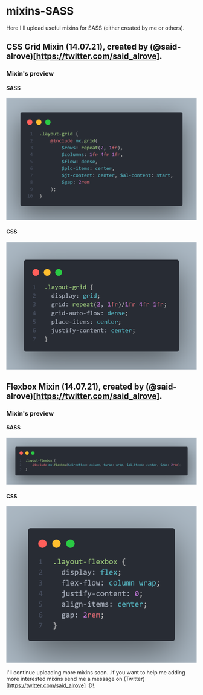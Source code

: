 # mixins-SASS
Here I'll upload useful mixins for SASS (either created by me or others).

## CSS Grid Mixin (14.07.21), created by (@said-alrove)[https://twitter.com/said_alrove].

### Mixin's preview

#### SASS
![](readme/grid-SASS.png)

#### CSS
![](readme/grid-CSS.png)

## Flexbox Mixin (14.07.21), created by (@said-alrove)[https://twitter.com/said_alrove].

### Mixin's preview

#### SASS
![](readme/flexbox-SASS.png)

#### CSS
![](readme/flexbox-CSS.png)

I'll continue uploading more mixins soon...if you want to help me adding more interested mixins send me a message on (Twitter)[https://twitter.com/said_alrove] :D!.
